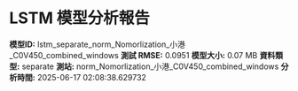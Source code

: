 # LSTM 模型分析報告
**模型ID:** lstm_separate_norm_Nomorlization_小港_C0V450_combined_windows
**測試 RMSE:** 0.0951
**模型大小:** 0.07 MB
**資料類型:** separate
**測站:** norm_Nomorlization_小港_C0V450_combined_windows
**分析時間:** 2025-06-17 02:08:38.629732
